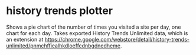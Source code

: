 # history trends plotter
 
Shows a pie chart of the number of times you visited a site per day, one chart for each day. Takes exported History Trends Unlimited data, which is an extension at https://chrome.google.com/webstore/detail/history-trends-unlimited/pnmchffiealhkdloeffcdnbgdnedheme.